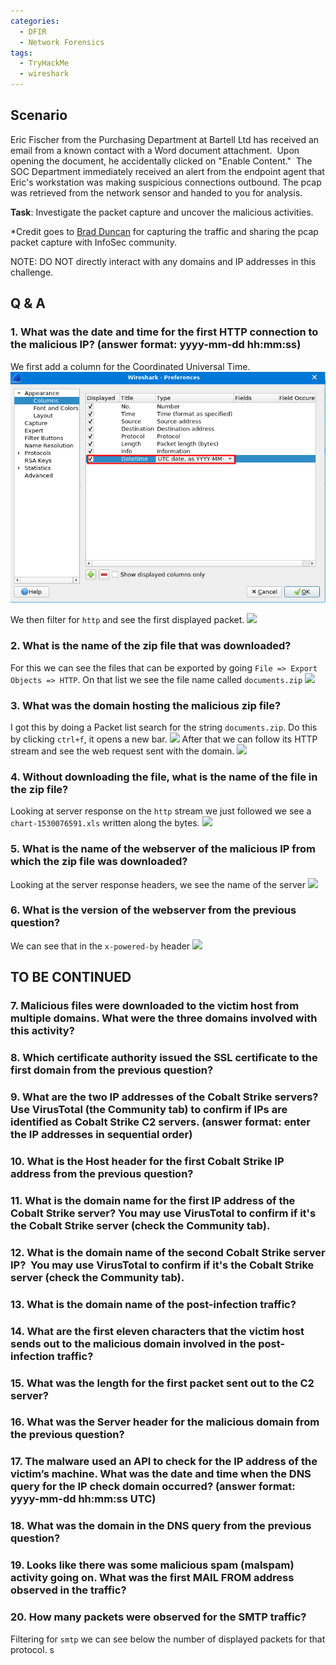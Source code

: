 ```yaml
---
categories:
  - DFIR
  - Network Forensics
tags:
  - TryHackMe
  - wireshark
---
```

## Scenario
Eric Fischer from the Purchasing Department at Bartell Ltd has received an email from a known contact with a Word document attachment.  Upon opening the document, he accidentally clicked on "Enable Content."  The SOC Department immediately received an alert from the endpoint agent that Eric's workstation was making suspicious connections outbound. The pcap was retrieved from the network sensor and handed to you for analysis. 

**Task**: Investigate the packet capture and uncover the malicious activities. 

*Credit goes to [Brad Duncan](https://www.malware-traffic-analysis.net/) for capturing the traffic and sharing the pcap packet capture with InfoSec community. 

NOTE: DO NOT directly interact with any domains and IP addresses in this challenge.

## Q & A
### 1. What was the date and time for the first HTTP connection to the malicious IP? (**answer format**: yyyy-mm-dd hh:mm:ss)
We first add a column for the Coordinated Universal Time.
![](../assets/img/carnage/Carnage0.png)

We then filter for `http` and see the first displayed packet. 
![](https://i.imgur.com/59yfoYc.png)

### 2. What is the name of the zip file that was downloaded?
For this we can see the files that can be exported by going `File => Export Objects => HTTP`. On that list we see the file name called `documents.zip`
![](https://i.imgur.com/DUkQNJi.png)
### 3. What was the domain hosting the malicious zip file?
I got this by doing a Packet list search for the string `documents.zip`. Do this by clicking `ctrl+f`, it opens a new bar. 
![](https://i.imgur.com/tSLtFA4.png)
After that we can follow its HTTP stream and see the web request sent with the domain.
![](https://i.imgur.com/eYswafQ.png)
### 4. Without downloading the file, what is the name of the file in the zip file?
Looking at server response on the `http` stream we just followed we see a `chart-1530076591.xls` written along the bytes. 
![](https://i.imgur.com/oWFEGCT.png)
### 5. What is the name of the webserver of the malicious IP from which the zip file was downloaded?
Looking at the server response headers, we see the name of the server
![](https://i.imgur.com/lfLDgGN.png)
### 6. What is the version of the webserver from the previous question?
We can see that in the `x-powered-by` header
![](https://i.imgur.com/l9NkeYA.png)
## TO BE CONTINUED
### 7. Malicious files were downloaded to the victim host from multiple domains. What were the three domains involved with this activity?

### 8. Which certificate authority issued the SSL certificate to the first domain from the previous question?
### 9. What are the two IP addresses of the Cobalt Strike servers? Use VirusTotal (the Community tab) to confirm if IPs are identified as Cobalt Strike C2 servers. (answer format: enter the IP addresses in sequential order)
### 10. What is the Host header for the first Cobalt Strike IP address from the previous question?
### 11. What is the domain name for the first IP address of the Cobalt Strike server? You may use VirusTotal to confirm if it's the Cobalt Strike server (check the Community tab).
### 12. What is the domain name of the second Cobalt Strike server IP?  You may use VirusTotal to confirm if it's the Cobalt Strike server (check the Community tab).
### 13. What is the domain name of the post-infection traffic?
### 14. What are the first eleven characters that the victim host sends out to the malicious domain involved in the post-infection traffic?
### 15. What was the length for the first packet sent out to the C2 server?
### 16. What was the Server header for the malicious domain from the previous question?
### 17. The malware used an API to check for the IP address of the victim’s machine. What was the date and time when the DNS query for the IP check domain occurred? (**answer format**: yyyy-mm-dd hh:mm:ss UTC)
### 18. What was the domain in the DNS query from the previous question?
### 19. Looks like there was some malicious spam (malspam) activity going on. What was the first MAIL FROM address observed in the traffic?
### 20. How many packets were observed for the SMTP traffic?
Filtering for `smtp` we can see below the number of displayed packets for that protocol. 
s
